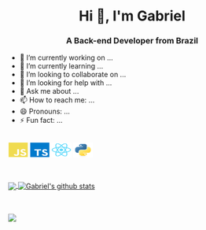 <h1 align="center">Hi 👋, I'm Gabriel</h1>
<h3 align="center">A Back-end Developer from Brazil</h3>

- 🔭 I’m currently working on ...
- 🌱 I’m currently learning ...
- 👯 I’m looking to collaborate on ...
- 🤔 I’m looking for help with ...
- 💬 Ask me about ...
- 📫 How to reach me: ...
- 😄 Pronouns: ...
- ⚡ Fun fact: ...
<div style="display: inline_block"><br>
  <img align="center" alt="Rafa-Js" height="30" width="40" src="https://raw.githubusercontent.com/devicons/devicon/master/icons/javascript/javascript-plain.svg">
  <img align="center" alt="Rafa-Ts" height="30" width="40" src="https://raw.githubusercontent.com/devicons/devicon/master/icons/typescript/typescript-plain.svg">
  <img align="center" alt="Biel-React" height="30" width="40" src="https://raw.githubusercontent.com/devicons/devicon/master/icons/react/react-original.svg">
  <img align="center" alt="Biel-Python" height="30" width="40" src="https://raw.githubusercontent.com/devicons/devicon/master/icons/python/python-original.svg">
  <i class="devicon-django-plain-wordmark"></i>
  
</div>

</p>

<br><br>
<a href="https://github.com/gabrielUpON">
  <img align="center" src="https://github-readme-stats.vercel.app/api/top-langs/?username=gabrielUpON&theme=transparent&langs_count=4">
</a>
<a href="https://github.com/gabrielUpON">
 <img align="center" src="https://github-readme-stats.vercel.app/api?username=gabrielUpON&show_icons=true&theme=transparent&line_height=30" alt="Gabriel's github stats"/>
</a>

<br><br>
<img src="https://imgur.com/rilHVxA.png"/>
